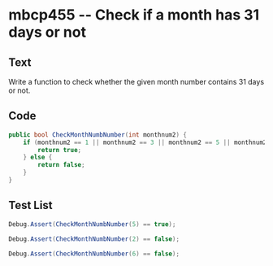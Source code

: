 # mbcp455 -- Check if a month has 31 days or not

## Text

Write a function to check whether the given month number contains 31 days or not.

## Code

```csharp
public bool CheckMonthNumbNumber(int monthnum2) {
    if (monthnum2 == 1 || monthnum2 == 3 || monthnum2 == 5 || monthnum2 == 7 || monthnum2 == 8 || monthnum2 == 10 || monthnum2 == 12) {
        return true;
    } else {
        return false;
    }
}
```

## Test List

```csharp
Debug.Assert(CheckMonthNumbNumber(5) == true);
```

```csharp
Debug.Assert(CheckMonthNumbNumber(2) == false);
```

```csharp
Debug.Assert(CheckMonthNumbNumber(6) == false);
```
